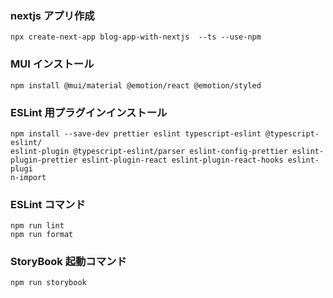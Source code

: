 ### nextjs アプリ作成

```
npx create-next-app blog-app-with-nextjs  --ts --use-npm
```

### MUI インストール

```
npm install @mui/material @emotion/react @emotion/styled
```

### ESLint 用プラグインインストール

```
npm install --save-dev prettier eslint typescript-eslint @typescript-eslint/
eslint-plugin @typescript-eslint/parser eslint-config-prettier eslint-plugin-prettier eslint-plugin-react eslint-plugin-react-hooks eslint-plugi
n-import
```

### ESLint コマンド

```
npm run lint
npm run format
```

### StoryBook 起動コマンド

```
npm run storybook
```
